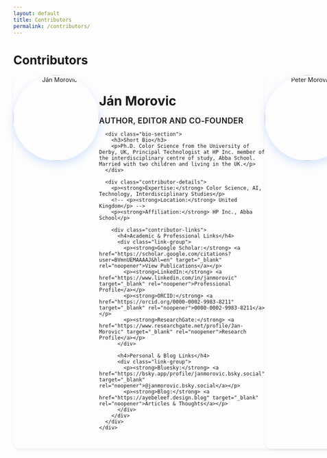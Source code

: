 ```yaml
---
layout: default
title: Contributors
permalink: /contributors/
---
```


# Contributors


<div class="contributors-grid">
  <div class="contributor-card">
    <div class="contributor-photo">
      <img src="{{ '/assets/images/jan-morovic.png' | relative_url }}" alt="Ján Morovic" />
    </div>
    <div class="contributor-info">
      <h2>Ján Morovic</h2>
      <p class="role">Author, Editor and co-founder</p>
      
      <div class="bio-section">
        <h3>Short Bio</h3>
        <p>Ph.D. Color Science from the University of Derby, UK, Principal Technologist at HP Inc. member of the interdisciplinary centre of study, Abba School. Married with two children and living in the UK.</p>
      </div>
      
      <div class="contributor-details">
        <p><strong>Expertise:</strong> Color Science, AI, Technology, Interdisciplinary Studies</p>
        <!-- <p><strong>Location:</strong> United Kingdom</p> -->
        <p><strong>Affiliation:</strong> HP Inc., Abba School</p>
        
        <div class="contributor-links">
          <h4>Academic & Professional Links</h4>
          <div class="link-group">
            <p><strong>Google Scholar:</strong> <a href="https://scholar.google.com/citations?user=BVmnUEMAAAAJ&hl=en" target="_blank" rel="noopener">View Publications</a></p>
            <p><strong>LinkedIn:</strong> <a href="https://www.linkedin.com/in/janmorovic" target="_blank" rel="noopener">Professional Profile</a></p>
            <p><strong>ORCID:</strong> <a href="https://orcid.org/0000-0002-9983-8211" target="_blank" rel="noopener">0000-0002-9983-8211</a></p>
            <p><strong>ResearchGate:</strong> <a href="https://www.researchgate.net/profile/Jan-Morovic" target="_blank" rel="noopener">Research Profile</a></p>
          </div>
          
          <h4>Personal & Blog Links</h4>
          <div class="link-group">
            <p><strong>Bluesky:</strong> <a href="https://bsky.app/profile/janmorovic.bsky.social" target="_blank" rel="noopener">@janmorovic.bsky.social</a></p>
            <p><strong>Blog:</strong> <a href="https://ayebeleef.design.blog" target="_blank" rel="noopener">Articles & Thoughts</a></p>
          </div>
        </div>
      </div>
    </div>
  </div>

  <div class="contributor-card">
    <div class="contributor-photo">
      <img src="{{ '/assets/images/peter-morovic.png' | relative_url }}" alt="Peter Morovic" />
    </div>
    <div class="contributor-info">
      <h2>Peter Morovic</h2>
      <p class="role">Author, Editor and co-founder</p>
      
      <div class="bio-section">
        <h3>Short Bio</h3>
        <p>Ph.D. in Computer Science from the University of East Anglia, Norwich, UK, Principal Technologist at HP Inc. member of the interdisciplinary centre of study, Abba School. Married and living in Catalunya.</p>
      </div>
      
      <div class="contributor-details">
        <p><strong>Expertise:</strong> Computer Science, Color Science, Mathematics, Interdisciplinary Studies</p>
        <!-- <p><strong>Location:</strong> Catalunya, Spain</p> -->
        <p><strong>Affiliation:</strong> HP Inc., Abba School</p>
        
        <div class="contributor-links">
          <h4>Academic & Professional Links</h4>
          <div class="link-group">
            <p><strong>Google Scholar:</strong> <a href="https://scholar.google.com/citations?user=rg5k548AAAAJ&hl=en" target="_blank" rel="noopener">View Publications</a></p>
            <p><strong>LinkedIn:</strong> <a href="https://www.linkedin.com/in/petermorovic/" target="_blank" rel="noopener">Professional Profile</a></p>
            <p><strong>ORCID:</strong> <a href="https://orcid.org/0000-0002-7759-413X" target="_blank" rel="noopener">0000-0002-7759-413X</a></p>
            <p><strong>ResearchGate:</strong> <a href="https://www.researchgate.net/profile/Peter-Morovic" target="_blank" rel="noopener">Research Profile</a></p>
          </div>
          
          <h4>Personal & Blog Links</h4>
          <div class="link-group">
            <p><strong>Bluesky:</strong> <a href="https://bsky.app/profile/pezike.bsky.social" target="_blank" rel="noopener">@pezike.bsky.social</a></p>
            <p><strong>Medium:</strong> <a href="https://medium.com/@pezike" target="_blank" rel="noopener">Articles & Thoughts</a></p>
          </div>
        </div>
      </div>
    </div>
  </div>
</div>

**Interested in contributing?** Visit our [submission guidelines]({{ '/submit/' | relative_url }}) or [contact us]({{ '/contact/' | relative_url }}) directly.

<style>
.contributors-grid {
  display: grid;
  gap: var(--spacing-2xl);
  margin: var(--spacing-2xl) 0;
}

.contributor-card {
  background: var(--background-card);
  border: 1px solid var(--border-color);
  border-radius: 16px;
  padding: var(--spacing-2xl);
  box-shadow: 0 4px 6px rgba(0, 0, 0, 0.05);
  transition: all var(--transition-normal);
}

.contributor-card:hover {
  box-shadow: 0 8px 25px rgba(0, 0, 0, 0.1);
  transform: translateY(-2px);
}

@media (min-width: 768px) {
  .contributor-card {
    display: flex;
    gap: var(--spacing-2xl);
    align-items: flex-start;
  }
  
  .contributor-photo {
    flex-shrink: 0;
  }
  
  .contributor-info {
    flex: 1;
  }
}

.contributor-photo {
  text-align: center;
  margin-bottom: var(--spacing-lg);
}

.contributor-photo img {
  width: 200px;
  height: 200px;
  object-fit: cover;
  border-radius: 50%;
  border: 4px solid var(--secondary-color);
  box-shadow: 0 8px 20px rgba(59, 130, 246, 0.2);
  transition: transform var(--transition-normal);
}

.contributor-photo img:hover {
  transform: scale(1.05);
}

.contributor-info h2 {
  color: var(--primary-color);
  font-size: 1.875rem;
  margin-bottom: var(--spacing-xs);
}

.role {
  color: var(--secondary-color);
  font-size: 1.125rem;
  font-weight: 600;
  margin-bottom: var(--spacing-lg);
  text-transform: uppercase;
  letter-spacing: 0.025em;
}

.bio-section {
  margin-bottom: var(--spacing-lg);
  padding: var(--spacing-md);
  background: var(--background-light);
  border-radius: 8px;
  border-left: 4px solid var(--secondary-color);
}

.bio-section h3 {
  color: var(--primary-color);
  font-size: 1rem;
  font-weight: 600;
  margin-bottom: var(--spacing-sm);
  text-transform: uppercase;
  letter-spacing: 0.05em;
}

.bio-section p {
  color: var(--text-secondary);
  line-height: 1.6;
  margin-bottom: 0;
}

.contributor-details {
  background: var(--background);
  border: 1px solid var(--border-light);
  border-radius: 8px;
  padding: var(--spacing-md);
  margin-top: var(--spacing-lg);
}

.contributor-details p {
  margin-bottom: var(--spacing-sm);
  font-size: 0.875rem;
  color: var(--text-secondary);
}

.contributor-details strong {
  color: var(--text-primary);
  font-weight: 600;
}

.contributor-links {
  margin-top: var(--spacing-lg);
  border-top: 1px solid var(--border-light);
  padding-top: var(--spacing-md);
}

.contributor-links h4 {
  color: var(--primary-color);
  font-size: 0.875rem;
  font-weight: 600;
  margin-bottom: var(--spacing-sm);
  margin-top: var(--spacing-md);
  text-transform: uppercase;
  letter-spacing: 0.05em;
}

.contributor-links h4:first-child {
  margin-top: 0;
}

.link-group {
  margin-bottom: var(--spacing-md);
}

.link-group p {
  margin-bottom: var(--spacing-xs);
  font-size: 0.875rem;
}

.link-group a {
  color: var(--secondary-color);
  text-decoration: none;
  font-weight: 500;
  transition: color var(--transition-normal);
}

.link-group a:hover {
  color: var(--primary-color);
  text-decoration: underline;
}

@media (max-width: 767px) {
  .contributors-grid {
    gap: var(--spacing-xl);
  }
  
  .contributor-card {
    padding: var(--spacing-lg);
    text-align: center;
  }
  
  .contributor-photo {
    margin-bottom: var(--spacing-md);
  }
  
  .contributor-photo img {
    width: 150px;
    height: 150px;
  }
  
  .bio-section {
    text-align: left;
  }
}

@media (max-width: 480px) {
  .contributor-photo img {
    width: 120px;
    height: 120px;
  }
  
  .contributor-card {
    padding: var(--spacing-md);
  }
}
</style>